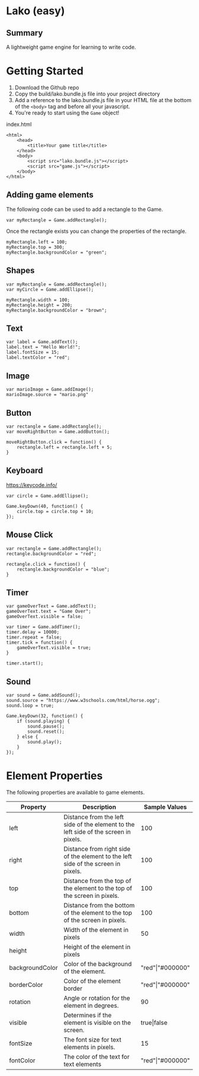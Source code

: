 # Lako (easy)

## Summary
A lightweight game engine for learning to write code.


# Getting Started

1. Download the Github repo
2. Copy the build/lako.bundle.js file into your project directory
3. Add a reference to the lako.bundle.js file in your HTML file at the bottom of the ```<body>``` tag and before all your javascript.
4. You're ready to start using the ```Game``` object!

index.html
```
<html>
    <head>
        <title>Your game title</title>
    </head>
    <body>
        <script src="lako.bundle.js"></script>
        <script src="game.js"></script>
    </body>
</html>
```

## Adding game elements

The following code can be used to add a rectangle to the Game.

```
var myRectangle = Game.addRectangle();
```

Once the rectangle exists you can change the properties of the rectangle.

```
myRectangle.left = 100;
myRectangle.top = 300;
myRectangle.backgroundColor = "green";
```

## Shapes

```
var myRectangle = Game.addRectangle();
var myCircle = Game.addEllipse();

myRectangle.width = 100;
myRectangle.height = 200;
myRectangle.backgroundColor = "brown";
```

## Text
```
var label = Game.addText();
label.text = "Hello World!";
label.fontSize = 15;
label.textColor = "red";
```

## Image
```
var marioImage = Game.addImage();
marioImage.source = "mario.png"
```

## Button
```
var rectangle = Game.addRectangle();
var moveRightButton = Game.addButton();

moveRightButton.click = function() {
    rectangle.left = rectangle.left + 5;
}
```

## Keyboard
https://keycode.info/
```
var circle = Game.addEllipse();

Game.keyDown(40, function() {
    circle.top = circle.top + 10;
});
```

## Mouse Click
```
var rectangle = Game.addRectangle();
rectangle.backgroundColor = "red";

rectangle.click = function() {
    rectangle.backgroundColor = "blue";
}
```

## Timer
```
var gameOverText = Game.addText();
gameOverText.text = "Game Over";
gameOverText.visible = false;

var timer = Game.addTimer();
timer.delay = 10000;
timer.repeat = false;
timer.tick = function() {
    gameOverText.visible = true;
}

timer.start();
```

## Sound
```
var sound = Game.addSound();
sound.source = "https://www.w3schools.com/html/horse.ogg";
sound.loop = true;

Game.keyDown(32, function() {
    if (sound.playing) {
        sound.pause();
        sound.reset();
    } else {
        sound.play();
    }
});
```


# Element Properties 

The following properties are available to game elements.

|Property|Description|Sample Values|
|--|--|--|
|left|Distance from the left side of the element to the left side of the screen in pixels.|100|
|right|Distance from right side of the element to the left side of the screen in pixels.|100|
|top| Distance from the top of the element to the top of the screen in pixels.|100|
|bottom|Distance from the bottom of the element to the top of the screen in pixels.|100|
|width|Width of the element in pixels|50|
|height|Height of the element in pixels|
|backgroundColor|Color of the background of the element.|"red"\|"#000000" |
|borderColor|Color of the element border|"red"\|"#000000"|
|rotation|Angle or rotation for the element in degrees.|90|
|visible|Determines if the element is visible on the screen.|true\|false|
|fontSize|The font size for text elements in pixels.|15|
|fontColor|The color of the text for text elements|"red"\|"#000000"|


